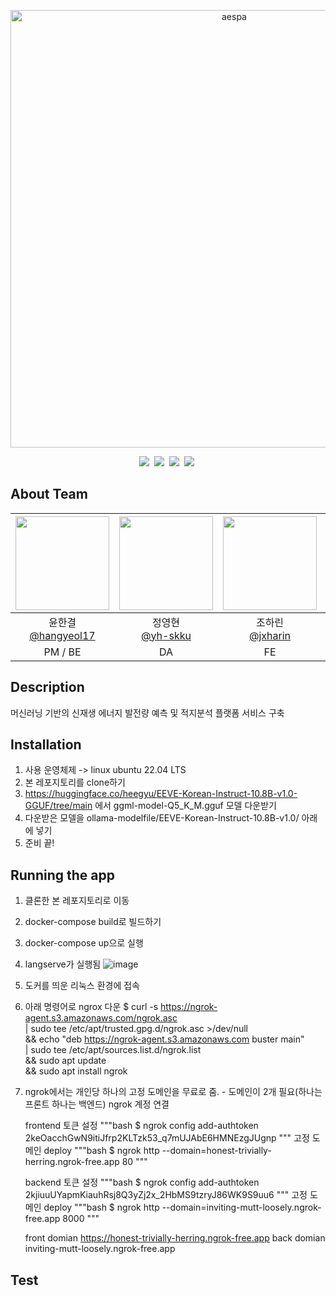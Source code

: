 <p align="center">
	<img width="700" src="https://i0.wp.com/erizos.mx/wp-content/uploads/2020/10/aespa.jpg?w=1300&ssl=1" alt="aespa" />
</p>

<div align="center">
<img src="https://img.shields.io/badge/python-3.9.10-skyblue"/>&nbsp;
<img src="https://img.shields.io/badge/fastapi-v-orange"/>&nbsp;
<img src="https://img.shields.io/badge/docker-27.0.3-blue"/>&nbsp;
<img src="https://img.shields.io/badge/npm-10.8.1-navy"/>&nbsp;
</div>

 ## About Team
|<img src="https://github.com/user-attachments/assets/cfffae2a-2266-44ba-b0e0-449845ac4fbf" width="150" height="150"/>|<img src="https://github.com/aespa-aenergy/aenergy/assets/126852968/3c4123fa-5c3f-48a3-9825-8ddfc0cb98b4" width="150" height="150"/>|<img src="https://github.com/aespa-aenergy/aenergy/assets/126852968/f6ec0dca-c578-4f24-bc40-2e1d0ea03cd6" width="150" height="150"/>|<img src="https://github.com/aespa-aenergy/aenergy/assets/126852968/af1c46a6-c37b-4f18-97fc-e6609eb2c011" width="150" height="150"/>|
|:-:|:-:|:-:|:-:|
|윤한결<br/>[@hangyeol17](https://github.com/hangyeol17)|정영현<br/>[@yh-skku](https://github.com/yh-skku)|조하린<br/>[@jxharin](https://github.com/jxharin)|채원석<br/>[@1suckk](https://github.com/1suckk)|
|PM / BE<br/>|DA<br/>|FE<br/>|DA|


## Description
머신러닝 기반의 신재생 에너지 발전량 예측 및 적지분석 플랫폼 서비스 구축


## Installation

1. 사용 운영체제 -> linux ubuntu 22.04 LTS
2. 본 레포지토리를 clone하기
3. https://huggingface.co/heegyu/EEVE-Korean-Instruct-10.8B-v1.0-GGUF/tree/main 에서 ggml-model-Q5_K_M.gguf 모델 다운받기
4. 다운받은 모델을 ollama-modelfile/EEVE-Korean-Instruct-10.8B-v1.0/ 아래에 넣기
5. 준비 끝!


## Running the app

1. 클론한 본 레포지토리로 이동
2. docker-compose build로 빌드하기
3. docker-compose up으로 실행
4. langserve가 실행됨
   ![image](https://github.com/user-attachments/assets/53ce2b4e-1b03-4416-8327-2ab49eaf96cf)

5. 도커를 띄운 리눅스 환경에 접속
6. 아래 명령어로 ngrox 다운
   $ curl -s https://ngrok-agent.s3.amazonaws.com/ngrok.asc \
	| sudo tee /etc/apt/trusted.gpg.d/ngrok.asc >/dev/null \
	&& echo "deb https://ngrok-agent.s3.amazonaws.com buster main" \
	| sudo tee /etc/apt/sources.list.d/ngrok.list \
	&& sudo apt update \
	&& sudo apt install ngrok
7. ngrok에서는 개인당 하나의 고정 도메인을 무료로 줌. - 도메인이 2개 필요(하나는 프론트 하나는 백엔드)
   ngrok 계정 연결

   frontend
   토큰 설정
   """bash
   $ ngrok config add-authtoken 2keOacchGwN9itiJfrp2KLTzk53_q7mUJAbE6HMNEzgJUgnp
   """
   고정 도메인 deploy
   """bash
   $ ngrok http --domain=honest-trivially-herring.ngrok-free.app 80
   """

   backend
   토큰 설정
   """bash
   $ ngrok config add-authtoken 2kjiuuUYapmKiauhRsj8Q3yZj2x_2HbMS9tzryJ86WK9S9uu6
   """
   고정 도메인 deploy
   """bash
   $ ngrok http --domain=inviting-mutt-loosely.ngrok-free.app 8000
   """

   front domian  https://honest-trivially-herring.ngrok-free.app
   back domian  inviting-mutt-loosely.ngrok-free.app
    




## Test

